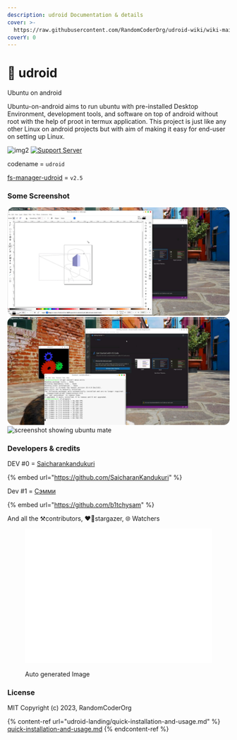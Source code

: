 ```yaml
---
description: udroid Documentation & details
cover: >-
  https://raw.githubusercontent.com/RandomCoderOrg/udroid-wiki/wiki-main/.gitbook/assets/20211228_152945.png
coverY: 0
---
```


# 🐧 udroid

Ubuntu on android

Ubuntu-on-android aims to run ubuntu with pre-installed Desktop Environment, development tools, and software on top of android without root with the help of proot in termux application. This project is just like any other Linux on android projects but with aim of making it easy for end-user on setting up Linux.

![img2](https://badges.frapsoft.com/os/v1/open-source.svg?v=103) [![Support Server](https://img.shields.io/discord/892727774828199976?color=blue\&label=join%20%23udroid\&logo=discord\&logoColor=white\&style=for-the-badge)](https://discord.gg/h7wZ9BfbU9)

codename = `udroid`

[fs-manager-udroid](https://github.com/RandomCoderOrg/fs-manager-udroid) = `v2.5`

### Some Screenshot

![screenshot showing udroid with pre-installed xfce4 using libreoffice draw app](.gitbook/assets/three.png) ![screenshot showing udroid with pre-installed xfce4 using vscode and glxgeras running](<.gitbook/assets/four (1).png>) ![screenshot showing ubuntu mate](<.gitbook/assets/IMG\_20211014\_084106 (1).jpg>)

### Developers & credits

DEV #0 = [Saicharankandukuri](https://github.com/SaicharanKandukuri)

{% embed url="https://github.com/SaicharanKandukuri" %}

Dev #1 = [Сэмми](https://github.com/b1tchysam)

{% embed url="https://github.com/b1tchysam" %}

And all the ⚒️contributors, ❤️‍🔥stargazer, 🌐 Watchers

<figure><img src="https://raw.githubusercontent.com/RandomCoderOrg/misc-worflows/main/metrics.plugin.people.repository.svg" alt=""><figcaption><p>Auto generated Image</p></figcaption></figure>

### License

MIT Copyright (c) 2023, RandomCoderOrg

{% content-ref url="udroid-landing/quick-installation-and-usage.md" %}
[quick-installation-and-usage.md](udroid-landing/quick-installation-and-usage.md)
{% endcontent-ref %}
